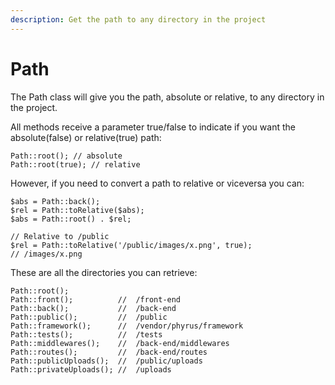 ```yaml
---
description: Get the path to any directory in the project
---
```


# Path

The Path class will give you the path, absolute or relative, to any directory in the project.

All methods receive a parameter true/false to indicate if you want the absolute(false) or relative(true) path:

```
Path::root(); // absolute
Path::root(true); // relative
```

However, if you need to convert a path to relative or viceversa you can:

```
$abs = Path::back();
$rel = Path::toRelative($abs);
$abs = Path::root() . $rel;

// Relative to /public
$rel = Path::toRelative('/public/images/x.png', true);
// /images/x.png
```

These are all the directories you can retrieve:

```
Path::root();
Path::front();          //  /front-end
Path::back();           //  /back-end
Path::public();         //  /public
Path::framework();      //  /vendor/phyrus/framework
Path::tests();          //  /tests
Path::middlewares();    //  /back-end/middlewares
Path::routes();         //  /back-end/routes
Path::publicUploads();  //  /public/uploads
Path::privateUploads(); //  /uploads
```
